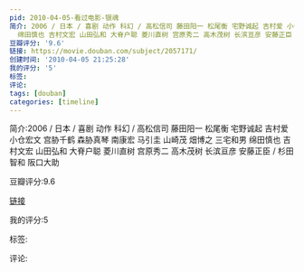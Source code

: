 ```yaml
---
pid: 2010-04-05-看过电影-银魂
简介: 2006 / 日本 / 喜剧 动作 科幻 / 高松信司 藤田阳一 松尾衡 宅野诚起 吉村爱 小仓宏文 宫胁千鹤 森胁真琴 南康宏 马引圭 山崎茂 畑博之 三宅和男
  绵田慎也 吉村文宏 山田弘和 大脊户聪 菱川直树 宫原秀二 高木茂树 长滨亘彦 安藤正臣 / 杉田智和 阪口大助
豆瓣评分: '9.6'
链接: https://movie.douban.com/subject/2057171/
创建时间: '2010-04-05 21:25:28'
我的评分: '5'
标签:
评论:
tags: [douban]
categories: [timeline]
---
```

简介:2006 / 日本 / 喜剧 动作 科幻 / 高松信司 藤田阳一 松尾衡 宅野诚起 吉村爱 小仓宏文 宫胁千鹤 森胁真琴 南康宏 马引圭 山崎茂 畑博之 三宅和男 绵田慎也 吉村文宏 山田弘和 大脊户聪 菱川直树 宫原秀二 高木茂树 长滨亘彦 安藤正臣 / 杉田智和 阪口大助

豆瓣评分:9.6

[链接](https://movie.douban.com/subject/2057171/)

我的评分:5

标签:

评论:

